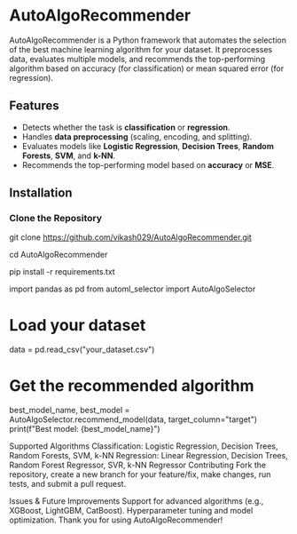 # AutoAlgoRecommender

AutoAlgoRecommender is a Python framework that automates the selection of the best machine learning algorithm for your dataset. It preprocesses data, evaluates multiple models, and recommends the top-performing algorithm based on accuracy (for classification) or mean squared error (for regression).

## Features
- Detects whether the task is **classification** or **regression**.
- Handles **data preprocessing** (scaling, encoding, and splitting).
- Evaluates models like **Logistic Regression**, **Decision Trees**, **Random Forests**, **SVM**, and **k-NN**.
- Recommends the top-performing model based on **accuracy** or **MSE**.

## Installation

### Clone the Repository

git clone https://github.com/vikash029/AutoAlgoRecommender.git


cd AutoAlgoRecommender

pip install -r requirements.txt


import pandas as pd
from automl_selector import AutoAlgoSelector

# Load your dataset
data = pd.read_csv("your_dataset.csv")

# Get the recommended algorithm
best_model_name, best_model = AutoAlgoSelector.recommend_model(data, target_column="target")
print(f"Best model: {best_model_name}")


Supported Algorithms
Classification: Logistic Regression, Decision Trees, Random Forests, SVM, k-NN
Regression: Linear Regression, Decision Trees, Random Forest Regressor, SVR, k-NN Regressor
Contributing
Fork the repository, create a new branch for your feature/fix, make changes, run tests, and submit a pull request.


Issues & Future Improvements
Support for advanced algorithms (e.g., XGBoost, LightGBM, CatBoost).
Hyperparameter tuning and model optimization.
Thank you for using AutoAlgoRecommender! 
